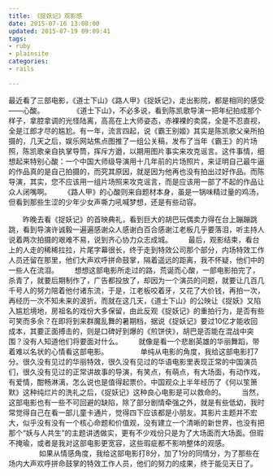 ```yaml
---
title: 《捉妖记》观影感
date: 2015-07-16 13:08:00
updated: 2015-07-19 09:09:41
tags: 
- ruby
- plainsite
categories: 
- rails

---
```

最近看了三部电影，《道士下山》《路人甲》《捉妖记》，走出影院，都是相同的感受——心酸。 
　　 
　　《道士下山》，不必多说，看到陈凯歌导演一把年纪拍成那个样子，拿腔拿调的光怪陆离，高高在上大师姿态，赤裸裸的卖腐，全是不忍直视，全是江郎才尽的尴尬。有一年，流言四起，说《霸王别姬》其实是陈凯歌父亲所拍摄的，几天之后，娱乐网站焦点图推了一组公关稿，发布了当年《霸王》的片场照，陈凯歌亲自执掌导筒，挥斥方遒，以期用图片事实来攻克谣言。这件事情，细想起来特别心酸：一个中国大师级导演用十几年前的片场照片，来证明自己最牛逼的作品真的是自己拍摄的，而究其原因，就是因为他再也没有拍出过好作品。而陈导演，其实，您不应该用一组片场照来攻克谣言，而是应该用一部了不起的作品让众人闭嘴啊。 
　　《路人甲》的心酸则来自题材本身，虽是一锅味精过量的鸡汤，但看到那些生涩的少年少女声嘶力吼喊梦想，还是有些动容。 
　　 


<!--more-->


　　昨晚去看《捉妖记》的首映典礼，看到巨大的胡巴玩偶卖力得在台上蹦蹦跳跳，看到导演许诚毅一遍遍感谢众人感谢白百合感谢江老板几乎要落泪，听主持人说着两次拍摄的艰难不易，说到齐心协力众志成城。 
　　最后，观影结束，看台上的人走的稀稀拉拉，片尾字幕很长，终于走到特效公司那个部分，内场特效工作人员还留在那里，他们大声欢呼拼命鼓掌，隔着遥远的距离，我不怀疑，他们中的一些人在流泪。 
　　想想这部电影所走过的路，荒诞而心酸，一部电影拍完了，杀青了，就要后期制作了，广告都投放了，却因为一个演员的问题，就要让几百几千号人的努力陪着他付诸东流，于是，江老板咬着牙，又花了大价钱，再拍一次，再经历一次不知未来的波折。而就在这几天，《道士下山》的公映让《捉妖》又陷入尴尬境地，房祖名的戏份大多保留，由此反观《捉妖记》的重拍行为，是否有些可笑而多余？在即将到来群魔乱舞的暑期档，据说《捉妖记》要过10亿才能收回成本，其要正面搏击的，则是口碑好到爆的《煎饼侠》，胡巴是否能在混战中突围？没有人知道他们将要面对什么。 
　　就像是看一个悲剧英雄的华丽舞蹈，带着难以名状的心情看这部电影。 
　　 
　　单纯从电影的角度，我给这部电影打7分。很久没有见过的华丽特效，很久没有见过的华语电影里表现正常的中国演员们，很久没有见过的正常讲故事的导演，有笑点，有萌点，有大场面，有动作戏，有爱情，酣畅淋漓，怎么说也是值得起票价。中国观众上半年经历了《何以笙箫默》这种纯烂片的洗礼之后，《捉妖记》这种良心电影是可以救命的。 
　　当然，这部电影也有一些不可回避的缺陷，除了部分剧情牵强之外，就是有些低幼，我时常觉得自己在看一部儿童卡通片，觉得四下应该都是小朋友。其影片主题并不宏大，似乎没有没有一个核心命题和价值观，没有建立一个清晰的新世界，也没有把那个“妖与人共生”的主题讲透做实，更有不少戏份只是为了大场面而大场面。但瑕不掩瑜，或者是我对这部电影更宽容，这些瑕疵都不影响整体的观感。 
　　 
　　如果从情感角度，我给这部电影打8分，加了1分的同情分，为了那些在场内大声欢呼拼命鼓掌的特效工作人员，他们的努力的成果，终于能见天日了。 